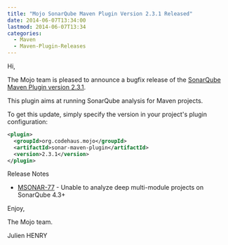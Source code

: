 ```yaml
---
title: "Mojo SonarQube Maven Plugin Version 2.3.1 Released"
date: 2014-06-07T13:34:00
lastmod: 2014-06-07T13:34
categories:
  - Maven
  - Maven-Plugin-Releases
---
```

Hi,

The Mojo team is pleased to announce a bugfix release of the 
[SonarQube Maven Plugin version 2.3.1](http://mojo.codehaus.org/sonar-maven-plugin/).

This plugin aims at running SonarQube analysis for Maven projects.

To get this update, simply specify the version in your project's plugin configuration: 


```xml
<plugin>
  <groupId>org.codehaus.mojo</groupId>
  <artifactId>sonar-maven-plugin</artifactId>
  <version>2.3.1</version>
</plugin>
```

<!-- more -->


Release Notes

* [MSONAR-77](https://issues.apache.org/jira/browse/MSONAR-77) - Unable to analyze deep multi-module projects on SonarQube 4.3+

Enjoy,

The Mojo team.

Julien HENRY 

